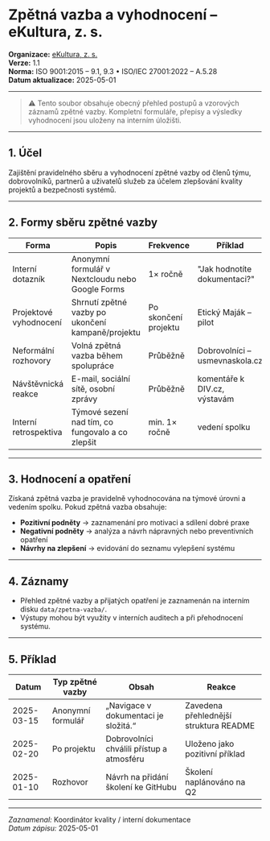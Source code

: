 # Zpětná vazba a vyhodnocení – eKultura, z. s.
<!-- # interni/zpetna-vazba-a-vyhodnoceni.md -->

**Organizace:** [eKultura, z. s.](https://ekultura.eu)  
**Verze:** 1.1  
**Norma:** ISO 9001:2015 – 9.1, 9.3 • ISO/IEC 27001:2022 – A.5.28  
**Datum aktualizace:** 2025-05-01  

---

> ⚠️ Tento soubor obsahuje obecný přehled postupů a vzorových záznamů zpětné vazby. Kompletní formuláře, přepisy a výsledky vyhodnocení jsou uloženy na interním úložišti.

---

## 1. Účel

Zajištění pravidelného sběru a vyhodnocení zpětné vazby od členů týmu, dobrovolníků, partnerů a uživatelů služeb za účelem zlepšování kvality projektů a bezpečnosti systémů.

---

## 2. Formy sběru zpětné vazby

| Forma | Popis | Frekvence | Příklad |
|-------|-------|-----------|---------|
| Interní dotazník | Anonymní formulář v Nextcloudu nebo Google Forms | 1× ročně | "Jak hodnotíte dokumentaci?" |
| Projektové vyhodnocení | Shrnutí zpětné vazby po ukončení kampaně/projektu | Po skončení projektu | Etický Maják – pilot |
| Neformální rozhovory | Volná zpětná vazba během spolupráce | Průběžně | Dobrovolníci – usmevnaskola.cz |
| Návštěvnická reakce | E-mail, sociální sítě, osobní zprávy | Průběžně | komentáře k DIV.cz, výstavám |
| Interní retrospektiva | Týmové sezení nad tím, co fungovalo a co zlepšit | min. 1× ročně | vedení spolku |

---

## 3. Hodnocení a opatření

Získaná zpětná vazba je pravidelně vyhodnocována na týmové úrovni a vedením spolku. Pokud zpětná vazba obsahuje:

- **Pozitivní podněty** → zaznamenání pro motivaci a sdílení dobré praxe  
- **Negativní podněty** → analýza a návrh nápravných nebo preventivních opatření  
- **Návrhy na zlepšení** → evidování do seznamu vylepšení systému

---

## 4. Záznamy

- Přehled zpětné vazby a přijatých opatření je zaznamenán na interním disku `data/zpetna-vazba/`.
- Výstupy mohou být využity v interních auditech a při přehodnocení systému.

---

## 5. Příklad

| Datum | Typ zpětné vazby | Obsah | Reakce |
|--------|------------------|--------|--------|
| 2025-03-15 | Anonymní formulář | „Navigace v dokumentaci je složitá.“ | Zavedena přehlednější struktura README |
| 2025-02-20 | Po projektu | Dobrovolníci chválili přístup a atmosféru | Uloženo jako pozitivní příklad |
| 2025-01-10 | Rozhovor | Návrh na přidání školení ke GitHubu | Školení naplánováno na Q2 |

---

*Zaznamenal:* Koordinátor kvality / interní dokumentace  
*Datum zápisu:* 2025-05-01
